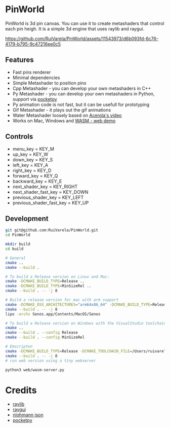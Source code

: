 # PinWorld
PinWorld is 3d pin canvas. You can use it to create metashaders that control each pin heigh. 
It is a simple 3d engine that uses raylib and raygui.

https://github.com/RuiVarela/PinWorld/assets/11543973/d6b093fd-6c76-4179-b795-9c47216ee0c5

## Features
- Fast pins renderer
- Minimal dependencies
- Simple Metashader to position pins
- Cpp Metashader - you can develop your own metashaders in C++
- Py Metashader - you can develop your own metashaders in Python, support via [pocketpy](https://pocketpy.dev/)
- Py animation code is not fast, but it can be usefull for prototyping
- Gif Metashader - it plays out the gif animations
- Water Metashader loosely based on [Acerola's video](https://www.youtube.com/watch?v=PH9q0HNBjT4&list=PLFTSYFO3lrKw35oVgO_GzXbvu7medjsG6&index=4)
- Works on Mac, Windows and [WASM - web demo](https://pinworld.demanda.pt/)

## Controls
- menu_key = KEY_M
- up_key = KEY_W
- down_key = KEY_S
- left_key = KEY_A
- right_key = KEY_D
- forward_key = KEY_Q
- backward_key = KEY_E
- next_shader_key = KEY_RIGHT
- next_shader_fast_key = KEY_DOWN
- previous_shader_key = KEY_LEFT
- previous_shader_fast_key = KEY_UP

## Development
```bash
git git@github.com:RuiVarela/PinWorld.git
cd PinWorld

mkdir build
cd build

# General
cmake ..
cmake --build .

# To build a Release version on Linux and Mac:
cmake -DCMAKE_BUILD_TYPE=Release ..
cmake -DCMAKE_BUILD_TYPE=MinSizeRel ..
cmake --build . -- -j 8

# Build a release version for mac with arm support
cmake -DCMAKE_OSX_ARCHITECTURES="arm64x86_64" -DCMAKE_BUILD_TYPE=Release .. 
cmake --build . -- -j 8
lipo -archs Senos.app/Contents/MacOS/Senos

# To build a Release version on Windows with the VisualStudio toolchain:
cmake ..
cmake --build . --config Release
cmake --build . --config MinSizeRel

# Emscripten
cmake -DCMAKE_BUILD_TYPE=Release -DCMAKE_TOOLCHAIN_FILE=/Users/ruivarela/projects/emsdk/upstream/emscripten/cmake/Modules/Platform/Emscripten.cmake -DPLATFORM=Web ..
cmake --build . -- -j 8
# run web version using a tiny webserver

python3 web/wasm-server.py
```

# Credits
- [raylib](https://www.raylib.com/)
- [raygui](https://github.com/raysan5/raygui)
- [nlohmann json](https://github.com/nlohmann/json)
- [pocketpy](https://pocketpy.dev/)
